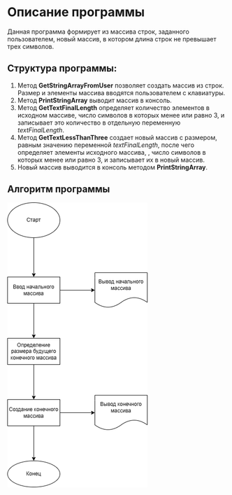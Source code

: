 # Описание программы

Данная программа формирует из массива строк, заданного пользователем, новый массив, в котором длина строк не превышает трех символов. 

## Структура программы: 
1. Метод **GetStringArrayFromUser** позволяет создать массив из строк. Размер и элементы массива вводятся пользователем с клавиатуры.
2. Метод **PrintStringArray** выводит массив в консоль.
3. Метод **GetTextFinalLength** определяет количество элементов в исходном массиве, число символов в которых менее или равно 3, и записывает это количество в отдельную переменную *textFinalLength*.
4. Метод **GetTextLessThanThree** создает новый массив с размером, равным значению переменной *textFinalLength*, после чего определяет элементы исходного массива, , число символов в которых менее или равно 3, и записывает их в новый массив.
5. Новый массив выводится в консоль методом **PrintStringArray**.

## Алгоритм программы
![Диаграмма с алгоритмом программы](/diagram.png)